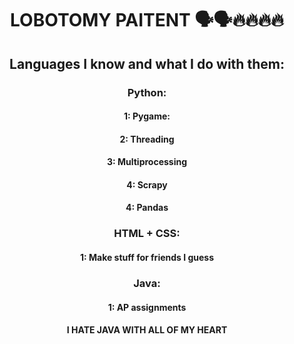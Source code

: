 <h1 align="center">LOBOTOMY PAITENT 🗣️🗣️🔥🔥🔥🔥</h1>

<h2 align="center">Languages I know and what I do with them: </h3>
<h3 align="center"><b>Python:</b></h3>


<h4 align="center"><b>1: Pygame:</b></h4>

<h4 align="center"><b>2: Threading</b></h4>
<h4 align="center"><b>3: Multiprocessing</b></h4>
<h4 align="center"><b>4: Scrapy</b></h4>
<h4 align="center"><b>4: Pandas</b></h4>

<h3 align="center"><b>HTML + CSS:</b></h3>

<h4 align="center"><b>1: Make stuff for friends I guess</b></h4>


<h3 align="center"><b>Java:</b></h3>

<h4 align="center"><b>1: AP assignments</b></h4>
<h4 align="center"><b>I HATE JAVA WITH ALL OF MY HEART</b></h4>
